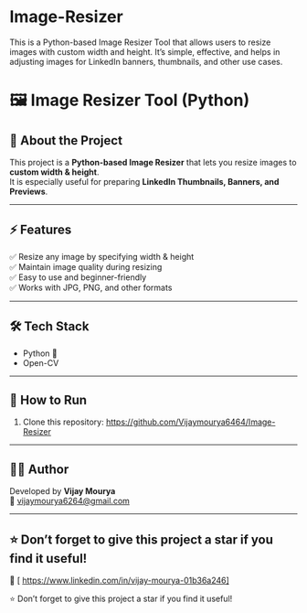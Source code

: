 # Image-Resizer
This is a Python-based Image Resizer Tool that allows users to resize images with custom width and height. It’s simple, effective, and helps in adjusting images for LinkedIn banners, thumbnails, and other use cases.
# 🖼️ Image Resizer Tool (Python)

## 📌 About the Project
This project is a **Python-based Image Resizer** that lets you resize images to **custom width & height**.  
It is especially useful for preparing **LinkedIn Thumbnails, Banners, and Previews**.  

---

## ⚡ Features
✅ Resize any image by specifying width & height  
✅ Maintain image quality during resizing  
✅ Easy to use and beginner-friendly  
✅ Works with JPG, PNG, and other formats  

---

## 🛠️ Tech Stack
- Python 🐍  
- Open-CV

---

## 🚀 How to Run
1. Clone this repository:
   https://github.com/Vijaymourya6464/Image-Resizer
---

## 👨‍💻 Author

Developed by <b> Vijay Mourya </b> <br>
📧 vijaymourya6264@gmail.com


---

##  ⭐ Don’t forget to give this project a star if you find it useful!
🔗 [ https://www.linkedin.com/in/vijay-mourya-01b36a246]

⭐ Don’t forget to give this project a star if you find it useful!  
